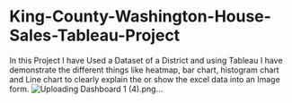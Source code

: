 # King-County-Washington-House-Sales-Tableau-Project
In this Project I have Used a Dataset of a District and using Tableau I have demonstrate the different things like heatmap, bar chart, histogram chart and Line chart to clearly explain the or show the excel data into an Image form.
![Uploading Dashboard 1 (4).png…]()
